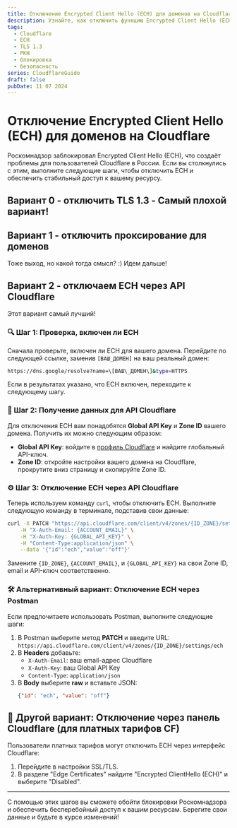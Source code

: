 ```yaml
---
title: Отключение Encrypted Client Hello (ECH) для доменов на Cloudflare
description: Узнайте, как отключить функцию Encrypted Client Hello (ECH) для вашего домена на Cloudflare, чтобы избежать блокировок Роскомнадзора. Пошаговое руководство для пользователей из России.
tags:
  - Cloudflare
  - ECH
  - TLS 1.3
  - РКН
  - блокировка
  - безопасность
series: CloudflareGuide
draft: false
pubDate: 11 07 2024
---
```


# Отключение Encrypted Client Hello (ECH) для доменов на Cloudflare

Роскомнадзор заблокировал Encrypted Client Hello (ECH), что создаёт проблемы для пользователей Cloudflare в России. Если вы столкнулись с этим, выполните следующие шаги, чтобы отключить ECH и обеспечить стабильный доступ к вашему ресурсу.

## Вариант 0 - отключить TLS 1.3 - Самый плохой вариант!

## Вариант 1 - отключить проксирование для доменов

Тоже выход, но какой тогда смысл? :)
Идем дальше!

## Вариант 2 - отключаем ECH через API Cloudflare

Этот вариант самый лучший!

### 🔍 Шаг 1: Проверка, включен ли ECH

Сначала проверьте, включен ли ECH для вашего домена. Перейдите по следующей ссылке, заменив `[ВАШ_ДОМЕН]` на ваш реальный домен:

```bash
https://dns.google/resolve?name=\[ВАШ\_ДОМЕН\]&type=HTTPS
```

Если в результатах указано, что ECH включен, переходите к следующему шагу.

### 🔑 Шаг 2: Получение данных для API Cloudflare

Для отключения ECH вам понадобятся **Global API Key** и **Zone ID** вашего домена. Получить их можно следующим образом:

- **Global API Key**: войдите в [профиль Cloudflare](https://dash.cloudflare.com/profile/api-tokens) и найдите глобальный API-ключ.
- **Zone ID**: откройте настройки вашего домена на Cloudflare, прокрутите вниз страницу и скопируйте Zone ID.

### ⚙️ Шаг 3: Отключение ECH через API Cloudflare

Теперь используем команду `curl`, чтобы отключить ECH. Выполните следующую команду в терминале, подставив свои данные:

```bash
curl -X PATCH "https://api.cloudflare.com/client/v4/zones/{ID_ZONE}/settings/ech" \
    -H "X-Auth-Email: {ACCOUNT_EMAIL}" \
    -H "X-Auth-Key: {GLOBAL_API_KEY}" \
    -H "Content-Type:application/json" \
    --data '{"id":"ech","value":"off"}'
```

Замените `{ID_ZONE}`, `{ACCOUNT_EMAIL}`, и `{GLOBAL_API_KEY}` на свои Zone ID, email и API-ключ соответственно.

### 🛠️ Альтернативный вариант: Отключение ECH через Postman

Если предпочитаете использовать Postman, выполните следующие шаги:

1. В Postman выберите метод **PATCH** и введите URL:  
   `https://api.cloudflare.com/client/v4/zones/{ID_ZONE}/settings/ech`
2. В **Headers** добавьте:
   - `X-Auth-Email`: ваш email-адрес Cloudflare
   - `X-Auth-Key`: ваш Global API Key
   - `Content-Type`: `application/json`
3. В **Body** выберите **raw** и вставьте JSON:
   ```json
   {"id": "ech", "value": "off"}
   ```

## 💼 Другой вариант: Отключение через панель Cloudflare (для платных тарифов CF)

Пользователи платных тарифов могут отключить ECH через интерфейс Cloudflare:

1. Перейдите в настройки SSL/TLS.
2. В разделе "Edge Certificates" найдите "Encrypted ClientHello (ECH)" и выберите "Disabled".

---

С помощью этих шагов вы сможете обойти блокировки Роскомнадзора и обеспечить бесперебойный доступ к вашим ресурсам. Берегите свои данные и будьте в курсе изменений!
